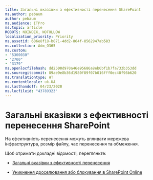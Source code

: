 ```yaml
---
title: Загальні вказівки з ефективності перенесення SharePoint
ms.author: pebaum
author: pebaum
ms.audience: ITPro
ms.topic: article
ROBOTS: NOINDEX, NOFOLLOW
localization_priority: Priority
ms.assetid: 686e8f18-b871-4dd2-864f-8562947ab583
ms.collection: Adm_O365
ms.custom:
- "5300030"
- "2700"
- "3179"
ms.openlocfilehash: dd2500d970a46e95686a8eb6bf1b7fa733b353dd
ms.sourcegitcommit: 89ae9e8b36d1980f89f07b016fff0ec48f96b620
ms.translationtype: HT
ms.contentlocale: uk-UA
ms.lasthandoff: 04/23/2020
ms.locfileid: "43789323"
---
```

# <a name="sharepoint-migration-performance-guidance"></a>Загальні вказівки з ефективності перенесення SharePoint

На ефективність перенесення можуть впливати мережева інфраструктура, розмір файлу, час перенесення та обмеження.

Щоб отримати докладні відомості, перегляньте:

- [Загальні вказівки з ефективності перенесення](https://docs.microsoft.com/sharepointmigration/sharepoint-online-and-onedrive-migration-speed)

- [Уникнення дроселювання або блокування в SharePoint Online](https://docs.microsoft.com/sharepoint/dev/general-development/how-to-avoid-getting-throttled-or-blocked-in-sharepoint-online)
